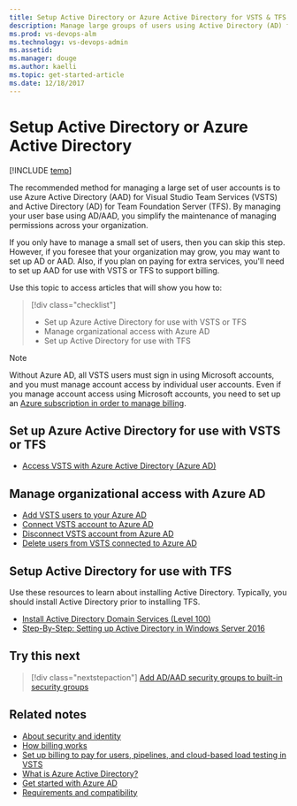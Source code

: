 ```yaml
---
title: Setup Active Directory or Azure Active Directory for VSTS & TFS
description: Manage large groups of users using Active Directory (AD) for TFS or Azure Active Directory (AAD) for VSTS 
ms.prod: vs-devops-alm
ms.technology: vs-devops-admin
ms.assetid: 
ms.manager: douge
ms.author: kaelli
ms.topic: get-started-article
ms.date: 12/18/2017
---
```




# Setup Active Directory or Azure Active Directory 

[!INCLUDE [temp](../_shared/version-vsts-tfs-all-versions.md)]

The recommended method for managing a large set of user accounts is to use Azure Active Directory (AAD) for Visual Studio Team Services (VSTS) and Active Directory (AD) for Team Foundation Server (TFS). By managing your user base using AD/AAD, you simplify the maintenance of managing permissions across your organization.  

If you only have to manage a small set of users, then you can skip this step. However, if you foresee that your organization may grow, you may want to set up AD or AAD. Also, if you plan on paying for extra services, you'll need to set up AAD for use with VSTS or TFS to support billing. 

Use this topic to access articles that will show you how to:
> [!div class="checklist"]   
> * Set up Azure Active Directory for use with VSTS or TFS
> * Manage organizational access with Azure AD           
> * Set up Active Directory for use with TFS    

> [!NOTE]   
> Without Azure AD, all VSTS users must sign in using Microsoft accounts, and you must manage account access by individual user accounts. Even if you manage account access using Microsoft accounts, you need to set up an [Azure subscription in order to manage billing](../billing/set-up-billing-for-your-account-vs.md). 


## Set up Azure Active Directory for use with VSTS or TFS  

- [Access VSTS with Azure Active Directory (Azure AD)](../accounts/access-with-azure-ad.md)

## Manage organizational access with Azure AD

- [Add VSTS users to your Azure AD](../accounts/add-users-to-aad.md)  
- [Connect VSTS account to Azure AD](../accounts/connect-account-to-aad.md) 
- [Disconnect VSTS account from Azure AD](../accounts/disconnect-account-from-aad.md)  
- [Delete users from VSTS connected to Azure AD](../accounts/delete-users-from-services-aad.md) 

## Setup Active Directory for use with TFS  

Use these resources to learn about installing Active Directory. Typically, you should install Active Directory prior to installing TFS. 

- [Install Active Directory Domain Services (Level 100)](https://docs.microsoft.com/en-us/windows-server/identity/ad-ds/deploy/install-active-directory-domain-services--level-100-)
- [Step-By-Step: Setting up Active Directory in Windows Server 2016](https://blogs.technet.microsoft.com/canitpro/2017/02/22/step-by-step-setting-up-active-directory-in-windows-server-2016/)


## Try this next
> [!div class="nextstepaction"]
> [Add AD/AAD security groups to built-in security groups](add-ad-aad-built-in-security-groups.md)


## Related notes

- [About security and identity](about-security-identity.md)
- [How billing works](../billing/overview.md)
- [Set up billing to pay for users, pipelines, and cloud-based load testing in VSTS](../billing/set-up-billing-for-your-account-vs.md) 
- [What is Azure Active Directory?](https://docs.microsoft.com/azure/active-directory/active-directory-whatis)
- [Get started with Azure AD](https://docs.microsoft.com/azure/active-directory/get-started-azure-ad)
- [Requirements and compatibility](../tfs-server/requirements.md)